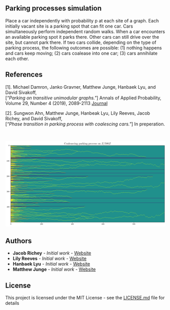 ## Parking processes simulation 

Place a car independently with probability p at each site of a graph. Each initially vacant site is a parking spot that can fit one car. Cars simultaneously perform independent random walks. When a car encounters an available parking spot it parks there. Other cars can still drive over the site, but cannot park there. If two cars collide, depending on the type of parking process, the following outcomes are possible: (1) nothing happens and cars keep moving; (2) cars coalease into one car; (3) cars annihilate each other. 

## References 

[1]. Michael Damron, Janko Gravner, Matthew Junge, Hanbaek Lyu, and David Sivakoff,\
[*“Parking on transitive unimodular graphs."*] Annals of Applied Probability, Volume 29, Number 4 (2019), 2089-2113 [Journal](https://projecteuclid.org/euclid.aoap/1563869038) 

[2]. Sungwon Ahn, Matthew Junge, Hanbeak Lyu, Lily Reeves, Jacob Richey, and David Sivakoff, \
[*“Phase transition in parking process with coalescing cars."*] In preperation.




&nbsp;

![](Figures/CP_ex1.png)

## Authors

* **Jacob Richey** - *Initial work* - [Website](https://personal.math.ubc.ca/~jfrichey/)
* **Lily Reeves** - *Initial work* - [Website](https://www.cam.cornell.edu/research/grad-students/lily-reeves)
* **Hanbaek Lyu** - *Initial work* - [Website](https://hanbaeklyu.com)
* **Matthew Junge** - *Initial work* - [Website](https://www.mathjunge.com)

## License

This project is licensed under the MIT License - see the [LICENSE.md](LICENSE.md) file for details

